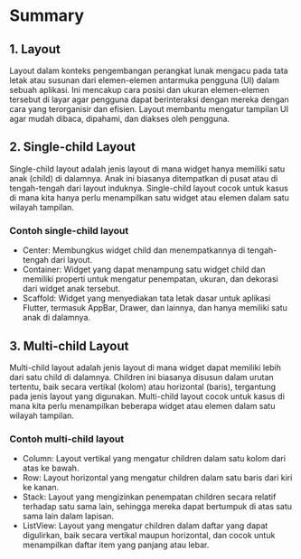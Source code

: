 # Summary

## 1. Layout
Layout dalam konteks pengembangan perangkat lunak mengacu pada tata letak atau susunan dari elemen-elemen antarmuka pengguna (UI) dalam sebuah aplikasi. Ini mencakup cara posisi dan ukuran elemen-elemen tersebut di layar agar pengguna dapat berinteraksi dengan mereka dengan cara yang terorganisir dan efisien. Layout membantu mengatur tampilan UI agar mudah dibaca, dipahami, dan diakses oleh pengguna.

## 2. Single-child Layout
Single-child layout adalah jenis layout di mana widget hanya memiliki satu anak (child) di dalamnya. Anak ini biasanya ditempatkan di pusat atau di tengah-tengah dari layout induknya. Single-child layout cocok untuk kasus di mana kita hanya perlu menampilkan satu widget atau elemen dalam satu wilayah tampilan.

### Contoh single-child layout

- Center: Membungkus widget child dan menempatkannya di tengah-tengah dari layout.
- Container: Widget yang dapat menampung satu widget child dan memiliki properti untuk mengatur penempatan, ukuran, dan dekorasi dari widget anak tersebut.
- Scaffold: Widget yang menyediakan tata letak dasar untuk aplikasi Flutter, termasuk AppBar, Drawer, dan lainnya, dan hanya memiliki satu anak di dalamnya.

## 3. Multi-child Layout
Multi-child layout adalah jenis layout di mana widget dapat memiliki lebih dari satu child di dalamnya. Children ini biasanya disusun dalam urutan tertentu, baik secara vertikal (kolom) atau horizontal (baris), tergantung pada jenis layout yang digunakan. Multi-child layout cocok untuk kasus di mana kita perlu menampilkan beberapa widget atau elemen dalam satu wilayah tampilan.

### Contoh multi-child layout

- Column: Layout vertikal yang mengatur children dalam satu kolom dari atas ke bawah.
- Row: Layout horizontal yang mengatur children dalam satu baris dari kiri ke kanan.
- Stack: Layout yang mengizinkan penempatan children secara relatif terhadap satu sama lain, sehingga mereka dapat bertumpuk di atas satu sama lain dalam lapisan.
- ListView: Layout yang mengatur children dalam daftar yang dapat digulirkan, baik secara vertikal maupun horizontal, dan cocok untuk menampilkan daftar item yang panjang atau lebar.